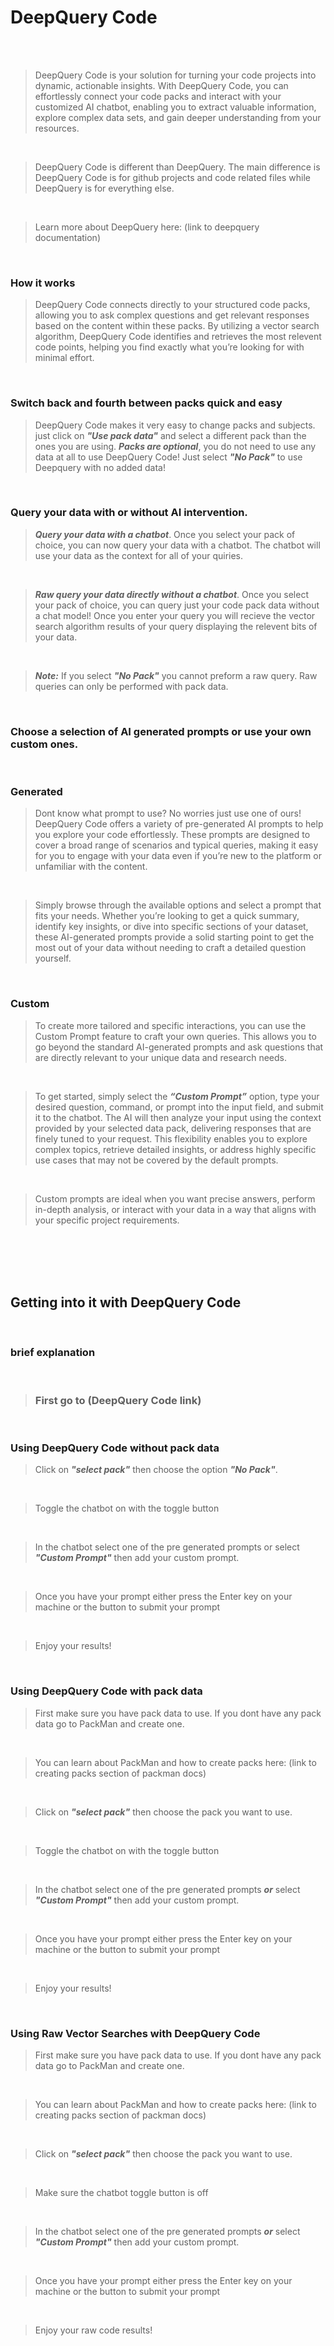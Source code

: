 # DeepQuery Code

<br/>
<br/>

> DeepQuery Code is your solution for turning your code projects into dynamic, actionable insights. With DeepQuery Code, you can effortlessly connect your code packs and interact with your customized AI chatbot, enabling you to extract valuable information, explore complex data sets, and gain deeper understanding from your resources.

<br/>

> DeepQuery Code is different than DeepQuery. The main difference is DeepQuery Code is for github projects and code related files while DeepQuery is for everything else.

<br/>

> Learn more about DeepQuery here: (link to deepquery documentation)

<br/>

### How it works

> DeepQuery Code connects directly to your structured code packs, allowing you to ask complex questions and get relevant responses based on the content within these packs. By utilizing a vector search algorithm, DeepQuery Code identifies and retrieves the most relevent code points, helping you find exactly what you’re looking for with minimal effort.

<br/>

### Switch back and fourth between packs quick and easy

> DeepQuery Code makes it very easy to change packs and subjects. just click on ***"Use pack data"*** and select a different pack than the ones you are using.
> ***Packs are optional***, you do not need to use any data at all to use DeepQuery Code! Just select ***"No Pack"*** to use Deepquery with no added data!

<br/>

### Query your data with or without AI intervention.

> ***Query your data with a chatbot***. Once you select your pack of choice, you can now query your data with a chatbot. The chatbot will use your data as the context for all of your quiries. 

<br/>

> ***Raw query your data directly without a chatbot***. Once you select your pack of choice, you can query just your code pack data without a chat model! Once you enter your query you will recieve the vector search algorithm results of your query displaying the relevent bits of your data.

<br/>

> ***Note:*** If you select ***"No Pack"*** you cannot preform a raw query. Raw queries can only be performed with pack data.

<br/>

### Choose a selection of AI generated prompts or use your own custom ones.

<br/>

### Generated

> Dont know what prompt to use? No worries just use one of ours! DeepQuery Code offers a variety of pre-generated AI prompts to help you explore your code effortlessly. These prompts are designed to cover a broad range of scenarios and typical queries, making it easy for you to engage with your data even if you’re new to the platform or unfamiliar with the content.

<br/>

>  Simply browse through the available options and select a prompt that fits your needs. Whether you’re looking to get a quick summary, identify key insights, or dive into specific sections of your dataset, these AI-generated prompts provide a solid starting point to get the most out of your data without needing to craft a detailed question yourself.

<br/>

### Custom

> To create more tailored and specific interactions, you can use the Custom Prompt feature to craft your own queries. This allows you to go beyond the standard AI-generated prompts and ask questions that are directly relevant to your unique data and research needs.

<br/>

>  To get started, simply select the ***“Custom Prompt”*** option, type your desired question, command, or prompt into the input field, and submit it to the chatbot. The AI will then analyze your input using the context provided by your selected data pack, delivering responses that are finely tuned to your request. This flexibility enables you to explore complex topics, retrieve detailed insights, or address highly specific use cases that may not be covered by the default prompts.

<br/>

> Custom prompts are ideal when you want precise answers, perform in-depth analysis, or interact with your data in a way that aligns with your specific project requirements.

<br/>
<br/>
<br/>
<br/>


## Getting into it with DeepQuery Code

<br/>

### brief explanation

<br/>

> ### First go to (DeepQuery Code link)

<br/>

### Using DeepQuery Code without pack data

> Click on ***"select pack"*** then choose the option ***"No Pack"***.

<br/>

> Toggle the chatbot on with the toggle button

<br/>

> In the chatbot select one of the pre generated prompts or select ***"Custom Prompt"*** then add your custom prompt.

<br/>

> Once you have your prompt either press the Enter key on your machine or the button to submit your prompt

<br/>

> Enjoy your results!

<br/>

### Using DeepQuery Code with pack data

> First make sure you have pack data to use. If you dont have any pack data go to PackMan and create one.

<br/>

> You can learn about PackMan and how to create packs here: (link to creating packs section of packman docs)

<br/>

> Click on ***"select pack"*** then choose the pack you want to use.

<br/>

> Toggle the chatbot on with the toggle button

<br/>

> In the chatbot select one of the pre generated prompts ***or*** select ***"Custom Prompt"*** then add your custom prompt.

<br/>

> Once you have your prompt either press the Enter key on your machine or the button to submit your prompt

<br/>

> Enjoy your results!


<br/>

### Using Raw Vector Searches with DeepQuery Code

> First make sure you have pack data to use. If you dont have any pack data go to PackMan and create one.

<br/>

> You can learn about PackMan and how to create packs here: (link to creating packs section of packman docs)

<br/>

> Click on ***"select pack"*** then choose the pack you want to use.

<br/>

> Make sure the chatbot toggle button is off

<br/>

> In the chatbot select one of the pre generated prompts ***or*** select ***"Custom Prompt"*** then add your custom prompt.

<br/>

> Once you have your prompt either press the Enter key on your machine or the button to submit your prompt

<br/>

> Enjoy your raw code results!

